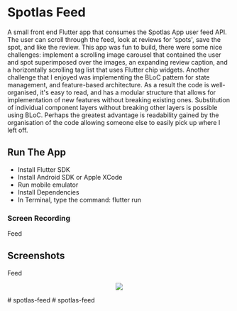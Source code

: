 # Spotlas Feed

A small front end Flutter app that consumes the Spotlas App user feed API. The user can scroll through the feed, look at reviews for 'spots', save the spot, and like the review. This app was fun to build, there were some nice challenges: implement a scrolling image carousel that contained the user and spot superimposed over the images, an expanding review caption, and a horizontally scrolling tag list that uses Flutter chip widgets. Another challenge that I enjoyed was implementing the BLoC pattern for state management, and feature-based architecture. As a result the code is well-organised, it's easy to read, and has a modular structure that allows for implementation of new features without breaking existing ones. Substitution of individual component layers without breaking other layers is possible using BLoC. Perhaps the greatest advantage is readability gained by the organisation of the code allowing someone else to easily pick up where I left off.

## Run The App

- Install Flutter SDK
- Install Android SDK or Apple XCode
- Run mobile emulator
- Install Dependencies
- In Terminal, type the command: flutter run

### Screen Recording

Feed
<p style="text-align:center">

</p>

## Screenshots

Feed
<p style="text-align:center">
  <img  src="assets/SpotlasFeed.png">
</p>
# spotlas-feed
# spotlas-feed
